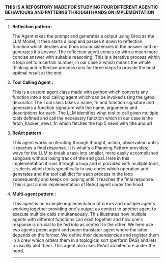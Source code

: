    **THIS IS A REPOSITORY MADE FOR STUDYING FOUR DIFFERENT AGENTIC BEHAVIOURS AND PATTERNS THROUGH HANDS ON IMPLEMENTATION**
 *****

1) **Reflection pattern :**
   
   The Agent takes the prompt and generates a output using Groq as the LLM Model, it then starts a loop and passes it down to reflection function which iterates and finds inconcsistencies in the answer
   and re-generates it's answer. The reflection agent comes up with a much more concise answer with suitable reasoning. This is a iterative process within a loop set to a certain number, in our case 3
   which means the whole thinking and reflective process runs for three steps to provide the best optimal result at the end.
  
   
3) **Tool Calling Agent :**

    This is a custom agent class made with python which converts any function into a tool calling agent which can be invoked using the @tool decorator. The Tool class takes a name, fn and function
    signature and generates a function signature with the name, arguments and descriptions for each. The LLM identifies what tool to call given multiple tools defined and call the necessary function
    which in our case is the fetch_hacker_news_fn which fetches the top 5 news with title and url
   

5) **ReAct pattern :**
   
    This agent works on iterating through thought, action, observation untils it reaches a final response. It is what's a Planning Pattern provides; ways for the LLM to break a task into smaller, more easily
    accomplished subgoals without losing track of the end goal. Here in this implementation it runs through a loop and is provided with multiple tools, it selects which tools specifically to use under which
    operation and generates <thought> and the tool call dict for each process in the loop subsequently and keeps on looping until it reaches the final response. This is just a mini implementation of ReAct
    agent under the hood


7) **Multi-agent pattern :** 
   
    This agent is an example implementation of crews and multiple agents working together providing one's output as context to another agent to execute multiple calls simultaneously. This illustrates how
    multiple agents with different functions can exist together and how one's response is crucial to be fed into as context to the other. We here use two agents poem agent and poem translater agent where
    the latter depends on the former. We define their dependencies and register them in a crew which orders them in a toplogical sort (perform DAG) and lets u visually plot them. This agent also uses ReAct
    architecture under the hood.
   

   *****
